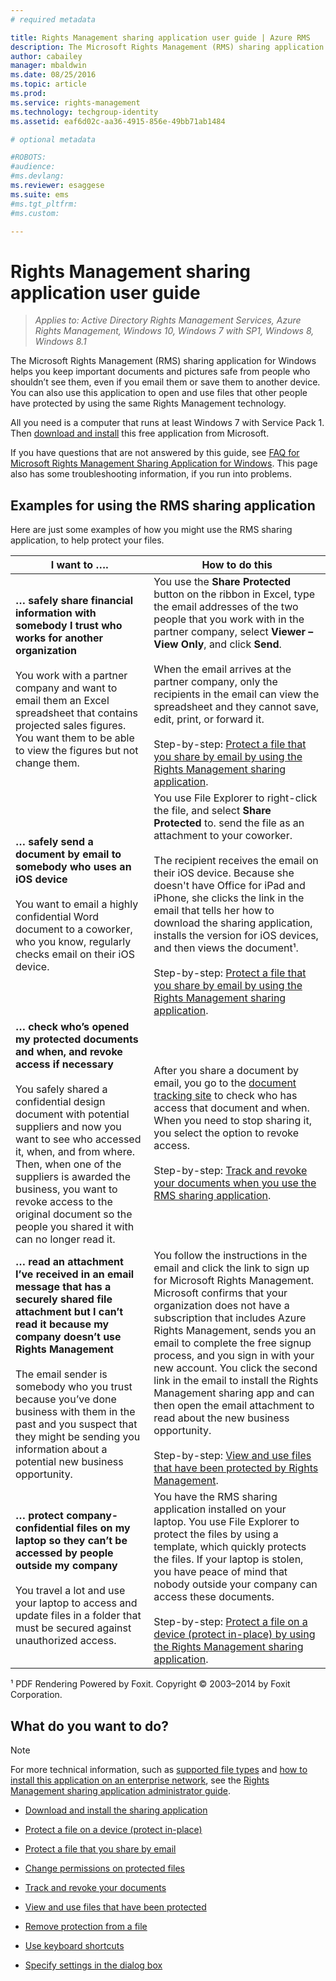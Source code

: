 ```yaml
---
# required metadata

title: Rights Management sharing application user guide | Azure RMS
description: The Microsoft Rights Management (RMS) sharing application for Windows helps you keep important documents and pictures safe from people who shouldn't see them, even if you email them or save them to another device. 
author: cabailey
manager: mbaldwin
ms.date: 08/25/2016
ms.topic: article
ms.prod:
ms.service: rights-management
ms.technology: techgroup-identity
ms.assetid: eaf6d02c-aa36-4915-856e-49bb71ab1484

# optional metadata

#ROBOTS:
#audience:
#ms.devlang:
ms.reviewer: esaggese
ms.suite: ems
#ms.tgt_pltfrm:
#ms.custom:

---
```


# Rights Management sharing application user guide

>*Applies to: Active Directory Rights Management Services, Azure Rights Management, Windows 10, Windows 7 with SP1, Windows 8, Windows 8.1*

The Microsoft Rights Management (RMS) sharing application for Windows helps you keep important documents and pictures safe from people who shouldn’t see them, even if you email them or save them to another device. You can also use this application to open and use files that other people have protected by using the same Rights Management technology.

All you need is a computer that runs at least Windows 7 with Service Pack 1. Then [download and install](http://go.microsoft.com/fwlink/?LinkId=303970) this free application from Microsoft.

If you have questions that are not answered by this guide, see [FAQ for Microsoft Rights Management Sharing Application for Windows](http://go.microsoft.com/fwlink/?LinkId=303971). This page also has some troubleshooting information, if you run into problems.

## Examples for using the RMS sharing application
Here are just some examples of how you might use the RMS sharing application, to help protect your files.

|I want to ….|How to do this|
|----------------|------------------|
|**… safely share financial information with somebody I trust who works for another organization**<br /><br />You work with a partner company and want to email them an Excel spreadsheet that contains projected sales figures. You want them to be able to view the figures but not change them.|You use the **Share Protected** button on the ribbon in Excel, type the email addresses of the two people that you work with in the partner company, select **Viewer – View Only**, and click **Send**.<br /><br />When the email arrives at the partner company, only the recipients in the email can view the spreadsheet and they cannot save, edit, print, or forward it.<br /><br />Step-by-step: [Protect a file that you share by email by using the Rights Management sharing application](sharing-app-protect-by-email.md).|
|**… safely send a document by email to somebody who uses an iOS device**<br /><br />You want to email a highly confidential Word document to a coworker, who you know, regularly checks email on their iOS device.|You use File Explorer to right-click the file, and select **Share Protected** to. send the file as an attachment to your coworker.<br /><br />The recipient receives the email on their iOS device. Because she doesn't have Office for iPad and iPhone, she clicks the link in the email that tells her how to download the sharing application, installs the version for iOS devices, and then views the document¹.<br /><br />Step-by-step: [Protect a file that you share by email by using the Rights Management sharing application](sharing-app-protect-by-email.md).|
|**… check who’s opened my protected documents and when, and revoke access if necessary**<br /><br />You safely shared a confidential design document with potential suppliers and now you want to see who accessed it, when, and from where. Then, when one of the suppliers is awarded the business, you want to revoke access to the original document so the people you shared it with can no longer read it.|After you share a document by email, you go to the [document tracking site](http://go.microsoft.com/fwlink/?LinkId=529562) to check who has access that document and when. When you need to stop sharing it, you select the option to revoke access.<br /><br />Step-by-step: [Track and revoke your documents when you use the RMS sharing application](sharing-app-track-revoke.md).|
|**… read an attachment I’ve received in an email message that has a securely shared file attachment but I can’t read it because my company doesn’t use Rights Management**<br /><br />The email sender is somebody who you trust because you’ve done business with them in the past and you suspect that they might be sending you information about a potential new business opportunity.|You follow the instructions in the email and click the link to sign up for Microsoft Rights Management. Microsoft confirms that your organization does not have a subscription that includes Azure Rights Management, sends you an email to complete the free signup process, and you sign in with your new account. You click the second link in the email to install the Rights Management sharing app and can then open the email attachment to read about the new business opportunity.<br /><br />Step-by-step: [View and use files that have been protected by Rights Management](sharing-app-view-use-files.md).|
|**… protect company-confidential files on my laptop so they can’t be accessed by people outside my company**<br /><br />You travel a lot and use your laptop to access and update files in a folder that must be secured against unauthorized access.|You have the RMS sharing application installed on your laptop. You use File Explorer to protect the files by using a template, which quickly protects the files. If your laptop is stolen, you have peace of mind that nobody outside your company can access these documents.<br /><br />Step-by-step: [Protect a file on a device &#40;protect in-place&#41; by using the Rights Management sharing application](sharing-app-protect-in-place.md).|
¹ PDF Rendering Powered by Foxit. Copyright © 2003–2014 by Foxit Corporation.

## What do you want to do?
> [!NOTE]
> For more technical information, such as [supported file types](sharing-app-admin-guide-technical.md#supported-file-types-and-file-name-extensions) and [how to install this application on an enterprise network](sharing-app-admin-guide.md#automatic-deployment-for-the-microsoft-rights-management-sharing-application), see the [Rights Management sharing application administrator guide](sharing-app-admin-guide.md).

- [Download and install the sharing application](install-sharing-app.md)

- [Protect a file on a device (protect in-place)](sharing-app-protect-in-place.md)

- [Protect a file that you share by email](sharing-app-protect-by-email.md)

- [Change permissions on protected files](sharing-app-reprotect-files.md)

- [Track and revoke your documents](sharing-app-track-revoke.md)

- [View and use files that have been protected](sharing-app-view-use-files.md)

- [Remove protection from a file](sharing-app-remove-protection.md)

- [Use keyboard shortcuts](sharing-app-keyboard-shortcuts.md)

- [Specify settings in the dialog box](sharing-app-dialog-box.md)




